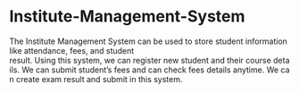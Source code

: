 # Institute-Management-System
The Institute Management System can be used to store student information like attendance, fees, and student  result. Using this system, we can register new student and their course details. We can submit student’s fees and can check fees details anytime. We can create exam result and submit in this system.
